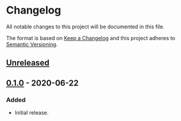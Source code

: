 # Changelog
All notable changes to this project will be documented in this file.

The format is based on [Keep a Changelog](http://keepachangelog.com/en/1.0.0/)
and this project adheres to [Semantic Versioning](http://semver.org/spec/v2.0.0.html).

## [Unreleased]

## [0.1.0] - 2020-06-22

### Added
- Initial release.

[Unreleased]: https://github.com/diverdane/conjur-diags/compare/v0.1.0...HEAD
[0.1.0]: https://github.com/diverdane/conjur-diags/tree/v0.1.0
